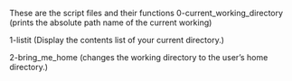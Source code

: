 These are the script files and their functions
0-current_working_directory (prints the absolute path name of the current working)

1-listit (Display the contents list of your current directory.)

2-bring_me_home (changes the working directory to the user’s home directory.)
